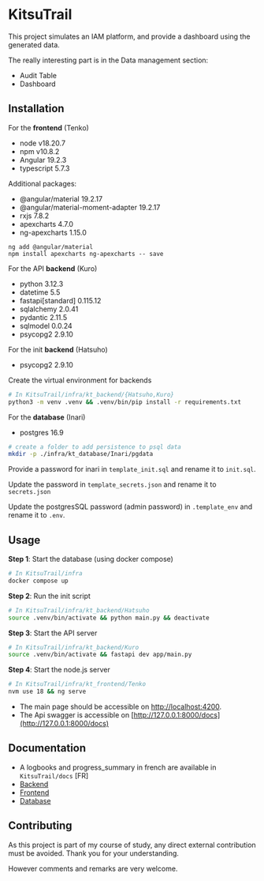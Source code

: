 # KitsuTrail
This project simulates an IAM platform, and provide a dashboard using the generated data.

The really interesting part is in the Data management section:
- Audit Table
- Dashboard

## Installation
For the **frontend** (Tenko) 
- node v18.20.7 
- npm v10.8.2
- Angular 19.2.3
- typescript 5.7.3

Additional packages:
- @angular/material 19.2.17
- @angular/material-moment-adapter 19.2.17
- rxjs 7.8.2
- apexcharts 4.7.0
- ng-apexcharts 1.15.0

```
ng add @angular/material
npm install apexcharts ng-apexcharts -- save
```

For the API **backend** (Kuro)
- python 3.12.3
- datetime 5.5
- fastapi[standard] 0.115.12
- sqlalchemy 2.0.41
- pydantic 2.11.5
- sqlmodel 0.0.24
- psycopg2 2.9.10

For the init **backend** (Hatsuho)
- psycopg2 2.9.10

Create the virtual environment for backends
```bash
# In KitsuTrail/infra/kt_backend/{Hatsuho,Kuro}
python3 -m venv .venv && .venv/bin/pip install -r requirements.txt
```

For the **database** (Inari)
- postgres 16.9

```bash
# create a folder to add persistence to psql data
mkdir -p ./infra/kt_database/Inari/pgdata
```

Provide a password for inari in `template_init.sql` and rename it to `init.sql`.

Update the password in `template_secrets.json` and rename it to `secrets.json`

Update the postgresSQL password (admin password) in `.template_env` and rename it to `.env`.


## Usage
**Step 1**: Start the database (using docker compose)
```bash
# In KitsuTrail/infra
docker compose up
```

**Step 2**: Run the init script
```bash
# In KitsuTrail/infra/kt_backend/Hatsuho
source .venv/bin/activate && python main.py && deactivate
```

**Step 3**: Start the API server
```bash
# In KitsuTrail/infra/kt_backend/Kuro
source .venv/bin/activate && fastapi dev app/main.py
```

**Step 4**: Start the node.js server
```bash
# In KitsuTrail/infra/kt_frontend/Tenko
nvm use 18 && ng serve
```

- The main page should be accessible on [http://localhost:4200](http://localhost:4200).
- The Api swagger is accessible on [http://127.0.0.1:8000/docs](http://127.0.0.1:8000/docs)


## Documentation
- A logbooks and progress_summary in french are available in `KitsuTrail/docs` [FR]
- [Backend](./infra/kt_backend/README.md)
- [Frontend](./infra/kt_frontend/README.md)
- [Database](./infra/kt_database/README.md)

## Contributing
As this project is part of my course of study, any direct external contribution must be avoided. Thank you for your understanding.

However comments and remarks are very welcome.